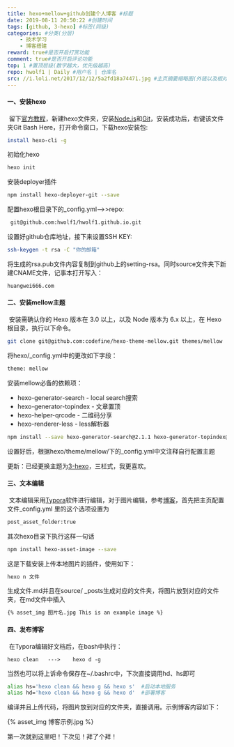 ```yaml
---
title: hexo+mellow+github创建个人博客 #标题
date: 2019-08-11 20:50:22 #创建时间
tags: [github, 3-hexo] #标签(同级)
categories: #分类(分层)
    - 技术学习
    - 博客搭建
reward: true#是否开启打赏功能
comment: true#是否开启评论功能
top: 1 #置顶层级(数字越大，优先级越高)
repo: hwolf1 | Daily #用户名 | 仓库名
src: //i.loli.net/2017/12/12/5a2fd18a74471.jpg #主页摘要缩略图(外链以及相对资源均可)
---
```


#### 一、安装hexo	

​	留下[官方教程](https://hexo.io/zh-cn/docs/)，新建hexo文件夹，安装[Node.js](https://nodejs.org/zh-cn/)和[Git](https://git-scm.com/downloads)，安装成功后，右键该文件夹Git Bash Here，打开命令窗口，下载hexo安装包:

```bash
install hexo-cli -g
```

初始化hexo

```bash
hexo init
```

安装deployer插件

```bash
npm install hexo-deployer-git --save
```

配置hexo根目录下的_config.yml-->>repo: 

```bash
 git@github.com:hwolf1/hwolf1.github.io.git
```

设置好github仓库地址，接下来设置SSH KEY:

```bash
ssh-keygen -t rsa -C "你的邮箱"
```

将生成的rsa.pub文件内容复制到github上的setting-rsa。同时source文件夹下新建CNAME文件，记事本打开写入：

```bash
huangwei666.com
```



#### 二、安装mellow主题

​	安装需确认你的 Hexo 版本在 3.0 以上，以及 Node 版本为 6.x 以上，在 Hexo 根目录，执行以下命令。

```bash
git clone git@github.com:codefine/hexo-theme-mellow.git themes/mellow
```

将hexo/_config.yml中的更改如下字段：

```bash
theme: mellow
```

安装mellow必备的依赖项：

- hexo-generator-search - local search搜索
- hexo-generator-topindex - 文章置顶
- hexo-helper-qrcode - 二维码分享
- hexo-renderer-less - less解析器

```bash
npm install --save hexo-generator-search@2.1.1 hexo-generator-topindex@0.3.0 hexo-helper-qrcode@1.0.2 hexo-renderer-less@0.2.0
```

设置好后，根据hexo/theme/mellow/下的_config.yml中文注释自行配置主题

更新：已经更换主题为[3-hexo](https://github.com/yelog/hexo-theme-3-hexo)，三栏式，我更喜欢。



#### 三、文本编辑

​	文本编辑采用[Typora](https://www.typora.io/#windows)软件进行编辑，对于图片编辑，参考[博客](https://blog.csdn.net/xjm850552586/article/details/84101345)，首先把主页配置文件_config.yml 里的这个选项设置为

```xml
post_asset_folder:true
```

其次hexo目录下执行这样一句话

```bash
npm install hexo-asset-image --save
```

这是下载安装上传本地图片的插件，使用如下：

```bash
hexo n 文件
```

生成文件.md并且在source/ _posts生成对应的文件夹，将图片放到对应的文件夹，在md文件中插入

```markdown
{% asset_img 图片名.jpg This is an example image %}
```



#### 四、发布博客

​	在Typora编辑好文档后，在bash中执行：

```
hexo clean   --->    hexo d -g
```

当然也可以将上诉命令保存在~/.bashrc中，下次直接调用hd、hs即可

```bash
alias hs='hexo clean && hexo g && hexo s'  #启动本地服务
alias hd='hexo clean && hexo g && hexo d'  #部署博客
```

编译并且上传代码，将图片放到对应的文件夹，直接调用。示例博客内容如下：

{% asset_img 博客示例.jpg %} 

第一次就到这里吧！下次见！拜了个拜！

